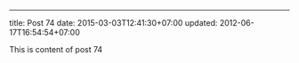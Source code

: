 ---
title: Post 74
date: 2015-03-03T12:41:30+07:00
updated: 2012-06-17T16:54:54+07:00

This is content of post 74